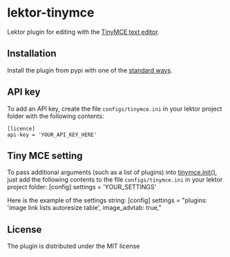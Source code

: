 # lektor-tinymce
Lektor plugin for editing with the [TinyMCE text editor](https://www.tiny.cloud/features).

## Installation
Install the plugin from pypi with one of the [standard ways](https://www.getlektor.com/docs/plugins/).

## API key
To add an API key, create the file `configs/tinymce.ini` in your lektor project folder with the following contents:

    [licence]
    api-key = 'YOUR_API_KEY_HERE'

## Tiny MCE setting
To pass additional arguments (such as a list of plugins) into [tinymce.init()](https://www.tiny.cloud/docs/configure/integration-and-setup/), just add the following contents to the file `configs/tinymce.ini` in your lektor project folder:
    [config]
    settings = 'YOUR_SETTINGS'

Here is the example of the settings string:
    [config]
    settings = "plugins: 'image link lists autoresize table', image_advtab: true,"

## License
The plugin is distributed under the MIT license
